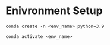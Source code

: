 # Enivronment Setup

``` 
conda create -n <env_name> python=3.9
```

``` 
conda activate <env_name>
```